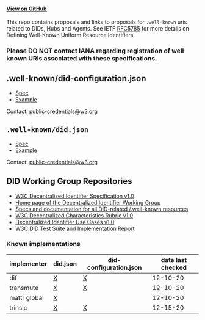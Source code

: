 #### [View on GitHub](https://github.com/decentralized-identity/well-known-did-configuraton)

This repo contains proposals and links to proposals for `.well-known` uris related to DIDs, Hubs and Agents. See IETF [RFC5785](https://tools.ietf.org/html/rfc5785) for more details on Defining Well-Known Uniform Resource Identifiers.

### Please DO NOT contact IANA regarding registration of well known URIs associated with these specifications.

## .well-known/did-configuration.json

- [Spec](https://identity.foundation/well-known-did-configuraton/resources/did-configuration/)
- [Example](https://identity.foundation/.well-known/did-configuration.json)

Contact: public-credentials@w3.org 

## `.well-known/did.json`

- [Spec](https://github.com/w3c-ccg/did-method-web)
- [Example](https://identity.foundation/.well-known/did.json)

Contact: public-credentials@w3.org 

## DID Working Group Repositories

- [W3C Decentralized Identifier Specification v1.0](https://github.com/w3c/did-core)
- [Home page of the Decentralized Identifier Working Group](https://github.com/w3c/did-wg)
- [Specs and documentation for all DID-related /.well-known resources](https://github.com/decentralized-identity/well-known-did-configuraton)
- [W3C Decentralized Characteristics Rubric v1.0](https://github.com/w3c/did-rubric)
- [Decentralized Identifier Use Cases v1.0](https://github.com/w3c/did-use-cases)
- [W3C DID Test Suite and Implementation Report](https://github.com/w3c/did-test-suite)

### Known implementations

|implementer|did.json|did-configuration.json|date last checked|
|---|---|---|---|
|dif| [X](https://identity.foundation/.well-known/did.json) |[X](https://identity.foundation/.well-known/did-configuration.json) |12-10-20|
|transmute| [X](https://www.transmute.industries/.well-known/did.json) |[X](https://www.transmute.industries/.well-known/did-configuration.json) |12-10-20|
|mattr global| [X](https://mattr.global/.well-known/did.json) | |12-10-20|
|trinsic| [X](https://trinsic.id/.well-known/did.json) |[X](https://trinsic.id/.well-known/did-configuration.json) |12-15-20|

